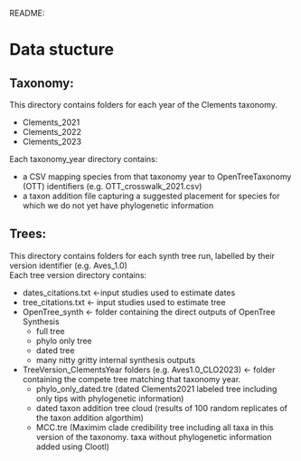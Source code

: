 README:

# Data stucture
## Taxonomy:
This directory contains folders for each year of the Clements taxonomy.  
- Clements_2021  
- Clements_2022  
- Clements_2023  

Each taxonomy_year directory contains:  
- a CSV mapping species from that taxonomy year to OpenTreeTaxonomy (OTT) identifiers (e.g. OTT_crosswalk_2021.csv)  
- a taxon addition file capturing a suggested placement for species for which we do not yet have phylogenetic information  
    
                    
## Trees:
This directory contains folders for each synth tree run, labelled by their version identifier (e.g. Aves_1.0)  
Each tree version directory contains:  
* dates_citations.txt <-input studies used to estimate dates  
* tree_citations.txt <- input studies used to estimate tree  
* OpenTree_synth <- folder containing the direct outputs of OpenTree Synthesis  
    - full tree  
    - phylo only tree  
    - dated tree  
    - many nitty gritty internal synthesis outputs  
* TreeVersion_ClementsYear folders (e.g. Aves1.0_CLO2023) <- folder containing the compete tree matching that taxonomy year.  
    - phylo_only_dated.tre (dated Clements2021 labeled tree including only tips with phylogenetic information)  
    - dated taxon addition tree cloud (results of 100 random replicates of the taxon addition algorthim)  
    - MCC.tre (Maximim clade credibility tree including all taxa in this version of the taxonomy. taxa without phylogenetic information added using Clootl)  
            




